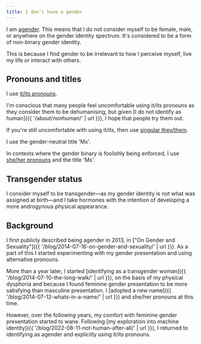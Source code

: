 ```yaml
---
title: I don't have a gender
---
```


I am [agender](https://www.lgbtqia.wiki/wiki/Agender). This means that I do not consider myself to be female, male, or anywhere on the gender identity spectrum. It's considered to be a form of non-binary gender identity.

This is because I find gender to be irrelevant to how I perceive myself, live my life or interact with others.

## Pronouns and titles

I use [it/its pronouns](https://en.pronouns.page/it/its).

I'm conscious that many people feel uncomfortable using it/its pronouns as they consider them to be dehumanising, but given [I do not identify as human]({{ '/about/nonhuman/' | url }}), I hope that people try them out.

If you're still uncomfortable with using it/its, then use [singular they/them](https://en.pronouns.page/they/them).

I use the gender-neutral title 'Mx'.

In contexts where the gender binary is foolishly being enforced, I use [she/her pronouns](https://en.pronouns.page/she/her) and the title 'Ms'.

## Transgender status

I consider myself to be transgender—as my gender identity is not what was assigned at birth—and I take hormones with the intention of developing a more androgynous physical appearance.

## Background

I first publicly described being agender in 2013, in ["On Gender and Sexuality"]({{ '/blog/2014-07-16-on-gender-and-sexuality/' | url }}). As a part of this I started experimenting with my gender presentation and using alternative pronouns.

More than a year later, I started [identifying as a transgender woman]({{ '/blog/2014-07-10-the-long-walk/' | url }}), on the basis of my physical dysphoria and because I found feminine gender presentation to be more satisfying than masculine presentation. I [adopted a new name]({{ '/blog/2014-07-12-whats-in-a-name/' | url }}) and she/her pronouns at this time.

However, over the following years, my comfort with feminine gender presentation started to wane. Following [my exploration into machine identity]({{ '/blog/2022-08-11-not-human-after-all/' | url }}), I returned to identifying as agender and explicitly using it/its pronouns.
